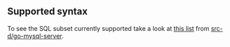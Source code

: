 ## Supported syntax

To see the SQL subset currently supported take a look at [this list](https://github.com/src-d/go-mysql-server/blob/6d0f641153f225a675d951ebf68f85558799eecd/SUPPORTED.md) from [src-d/go-mysql-server](https://github.com/src-d/go-mysql-server).
